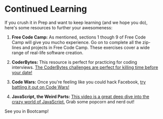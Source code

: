 # Continued Learning

If you crush it in Prep and want to keep learning (and we hope you do), here's some resources to further your awesomeness:

1. **Free Code Camp:** As mentioned, sections 1 though 9 of Free Code Camp will give you mucho experience. Go on to complete  all the zip-lines and projects in Free Code Camp. These exercises cover a wide range of real-life software creation.

2. **CoderBytes:** This resource is perfect for practicing for coding interviews. [The CoderBytes challenges are perfect for killing time before your date!](https://coderbyte.com/challenges/)

3. **Code Wars:** Once you're feeling like you could hack Facebook, [try battling it out on Code Wars!](http://www.codewars.com/)

4. **JavaScript, the Weird Parts:** [This video is a great deep dive into the crazy world of JavaScript.](https://www.youtube.com/watch?v=Bv_5Zv5c-Ts) Grab some popcorn and nerd out!

See you in Bootcamp!







